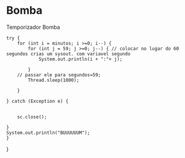 # Bomba
Temporizador Bomba

	
	try {
		for (int i = minutos; i >=0; i--) {
			for (int j = 59; j >=0; j--) { // colocar no lugar do 60 segundos crias um sysout. com variavel segundo
				System.out.println(i + ":"+ j);
				
			}
		// passar ele para segundos=59;
			Thread.sleep(1000);
			
		}
		
	} catch (Exception e) {
		
		
		sc.close();
		
	}
	System.out.println("BUUUUUUM");
	}

}

